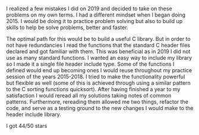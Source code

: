 I realized a few mistakes I did on 2019 and decided to take on these problems on my own terms.
I had a different mindset when I began doing 2015. I would be doing it to practice problem solving
but also to build up skills to help be solve problems, better and faster.

The optimal path for this would be to build a useful C library. But in order to not have redundancies
I read the functions that the standard C header files declared and got familiar with them. This was
beneficial as in 2019 I did not use as many standard functions. I wanted an easy way to include my
library so I made it a single file header include type. Some of the functions I defined would end up becoming
ones I would reuse throughout my practice session of the years 2015-2018. I tried to make the functionality powerful
but flexible as well (some of this is achieved through using a similar pattern to the C sorting functions quicksort).
After having finished a year to my satisfaction I would reread all my solutions taking notes of common patterns.
Furthermore, rereading them allowed me two things, refactor the code, and serve as a testing ground to the new changes I
would make to the header include library.

I got 44/50 stars